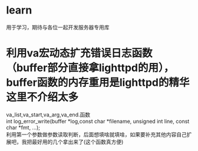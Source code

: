 # learn
用于学习，期待与各位一起开发服务器专用库
# 利用va宏动态扩充错误日志函数（buffer部分直接拿lighttpd的用），buffer函数的内存重用是lighttpd的精华这里不介绍太多
va_list,va_start,va_arg,va_end.函数  
int log_error_write(buffer *log,const char *filename, unsigned int line, const char *fmt, ...);  
利用第一个参数做参数读取判断，后面想填啥就填啥，如果要补充其他内容自己扩展吧，我把最好用的几个拿出来了(这个函数真方便)
